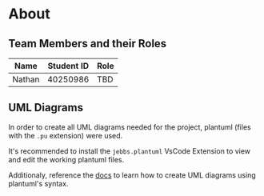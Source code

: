 # About

## Team Members and their Roles

| Name   | Student ID | Role |
| ------ | ---------- | ---- |
| Nathan | 40250986   | TBD  |

## UML Diagrams
In order to create all UML diagrams needed for the project, plantuml (files with the `.pu` extension) were used.

It's recommended to install the `jebbs.plantuml` VsCode Extension to view and edit the working plantuml files.

Additionaly, reference the [docs](https://plantuml.com/) to learn how to create UML diagrams using plantuml's syntax.
